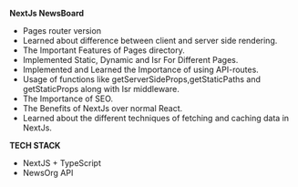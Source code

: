 
**NextJs NewsBoard**
  
- Pages router version
- Learned about difference between client and server side rendering.
- The Important Features of Pages directory.
- Implemented Static, Dynamic and Isr For Different Pages.
- Implemented and Learned the Importance of using API-routes.
- Usage of functions like getServerSideProps,getStaticPaths and getStaticProps along with Isr middleware.
- The Importance of SEO.
- The Benefits of NextJs over normal React.
- Learned about the different techniques of fetching and caching data in NextJs.

**TECH STACK**
- NextJS + TypeScript
- NewsOrg API
